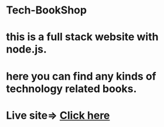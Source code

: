 # Tech-BookShop
# this is a full stack  website with node.js. 
# here you can find any kinds of technology related books. 
# Live site=> <a href="https://tech-bookshop.netlify.app/" target="_blank">Click here </a>

